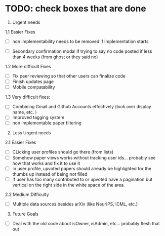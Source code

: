 


# TODO: check boxes that are done

1. Urgent needs

1.1 Easier Fixes 
* [ ] non implementability needs to be removed if implementation starts
* [ ] Secondary confirmation modal if trying to say no code posted if less than 4 weeks (from ghost or they said no)


1.2 More difficult Fixes 
* [ ] Fix peer reviewing so that other users can finalize code
* [ ] Finish updates page
* [ ] Mobile compatability

1.3 Very difficult fixes:

* [ ] Combining Gmail and Github Accounts effectively (look over display name, etc. )
* [ ] Improved tagging system
* [ ] non implementable paper filtering

2. Less Urgent needs

2.1 Easier Fixes
* [ ] CLicking user profiles should go there (from lists)
* [ ] Somehow paper views works without tracking user ids... probably see how that works and fix it to use it
* [ ] In user profile, upvoted papers should already be highlighted for the thumbs up instead of being not filled
* [ ] If user has too many contributed to or upvoted have a pagination but vertical on the right side in the white space of the area.

2.2 Medium Difficulty
* [ ] Multiple data sources besides arXiv (like NeurIPS, ICML, etc.)

3. Future Goals

* [ ] Deal with the old code about isOwner, isAdmin, etc... probably flesh that out 
